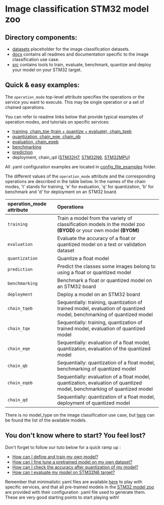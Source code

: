 # Image classification STM32 model zoo


## Directory components:
* [datasets](docs/README_DATASETS.md) placeholder for the image classification datasets.
* [docs](docs/) contains all readmes and documentation specific to the image classification use case.
* [src](docs/README_OVERVIEW.md) contains tools to train, evaluate, benchmark, quantize and deploy your model on your STM32 target.

## Quick & easy examples:
The `operation_mode` top-level attribute specifies the operations or the service you want to execute. This may be single operation or a set of chained operations.

You can refer to readme links below that provide typical examples of operation modes, and tutorials on specific services:

- [training, chain_tqe (train + quantize + evaluate), chain_tqeb](docs/README_TRAINING.md)
- [quantization, chain_eqe, chain_qb](docs/README_QUANTIZATION.md)
- [evaluation, chain_eqeb](docs/README_EVALUATION.md)
- [benchmarking](docs/README_BENCHMARKING.md)
- [prediction](docs/README_PREDICTION.md)
- deployment, chain_qd ([STM32H7](docs/README_DEPLOYMENT_STM32H7.md), [STM32N6](docs/README_DEPLOYMENT_STM32N6.md), [STM32MPU](docs/README_DEPLOYMENT_MPU.md))

All .yaml configuration examples are located in [config_file_examples](./src/config_file_examples/) folder.

The different values of the `operation_mode` attribute and the corresponding operations are described in the table below. In the names of the chain modes, 't' stands for training, 'e' for evaluation, 'q' for quantization, 'b' for benchmark and 'd' for deployment on an STM32 board.

| operation_mode attribute | Operations |
|:-------------------------|:-----------|
| `training`               | Train a model from the variety of classification models in the model zoo **(BYOD)** or your own model **(BYOM)** |
| `evaluation`             | Evaluate the accuracy of a float or quantized model on a test or validation dataset|
| `quantization`           | Quantize a float model |
| `prediction`             | Predict the classes some images belong to using a float or quantized model |
| `benchmarking`           | Benchmark a float or quantized model on an STM32 board |
| `deployment`             | Deploy a model on an STM32 board |
| `chain_tqeb`             | Sequentially: training, quantization of trained model, evaluation of quantized model, benchmarking of quantized model |
| `chain_tqe`              | Sequentially: training, quantization of trained model, evaluation of quantized model |
| `chain_eqe`              | Sequentially: evaluation of a float model,  quantization, evaluation of the quantized model |
| `chain_qb`               | Sequentially: quantization of a float model, benchmarking of quantized model |
| `chain_eqeb`             | Sequentially: evaluation of a float model,  quantization, evaluation of quantized model, benchmarking of quantized model |
| `chain_qd`               | Sequentially: quantization of a float model, deployment of quantized model |

There is no model_type on the image classification use case, but [here](https://github.com/STMicroelectronics/stm32ai-modelzoo/blob/master/image_classification/README.md) can be found the list of the available models.

## You don't know where to start? You feel lost?
Don't forget to follow our tuto below for a quick ramp up : 
* [How can I define and train my own model?](docs/tuto/how_to_define_and_train_my_own_model.md)
* [How can I fine tune a pretrained model on my own dataset?](docs/tuto/how_to_finetune_a_model_zoo_model_on_my_own_dataset.md)
* [How can I check the accuracy after quantization of my model?](docs/tuto/how_to_compare_the_accuracy_after_quantization_of_my_model.md)
* [How can I evaluate my model on STM32N6 target?](docs/tuto/how_to_evaluate_my_model_on_stm32n6_target.md)

Remember that minimalistic yaml files are available [here](./src/config_file_examples/) to play with specific services, and that all pre-trained models in the [STM32 model zoo](https://github.com/STMicroelectronics/stm32ai-modelzoo/) are provided with their configuration .yaml file used to generate them. These are very good starting points to start playing with!
